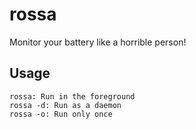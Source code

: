rossa
=====

Monitor your battery like a horrible person!

Usage
-----

```
rossa: Run in the foreground
rossa -d: Run as a daemon
rossa -o: Run only once
```

